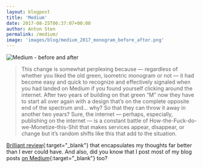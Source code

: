 ```yaml
---
layout: blogpost
title: 'Medium'
date: 2017-08-25T06:37:07+00:00
author: Anton Sten
permalink: /medium/
image: 'images/blog/medium_2017_monogram_before_after.png'
---
```


![Medium - before and after](/images/blog/medium_2017_monogram_before_after.png)

>This change is somewhat perplexing because — regardless of whether you liked the old green, isometric monogram or not — it had become easy and quick to recognize and effectively signaled when you had landed on Medium if you found yourself clicking around the internet. After two years of building on that green “M” now they have to start all over again with a design that’s on the complete opposite end of the spectrum and… why? So that they can throw it away in another two years? Sure, the internet — perhaps, especially, publishing on the internet — is a constant battle of How-the-Fuck-do-we-Monetize-this-Shit that makes services appear, disappear, or change but it’s random shifts like this that add to the situation.

[Brilliant review](http://www.underconsideration.com/brandnew/archives/new_logo_for_medium_done_in_house.php){:target="_blank"} that encapsulates my thoughts far better than I ever could have. And also, did you know that I post most of my blog posts [on Medium](https://medium.com/@antonsten){:target="_blank"} too?
